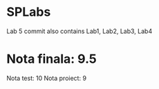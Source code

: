 # SPLabs
Lab 5 commit also contains Lab1, Lab2, Lab3, Lab4

# Nota finala: 9.5
Nota test: 10
Nota proiect: 9
